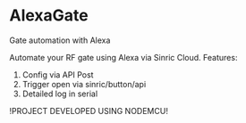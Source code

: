 # AlexaGate
Gate automation with Alexa

Automate your RF gate using Alexa via Sinric Cloud.
Features:

1) Config via API Post
2) Trigger open via sinric/button/api
3) Detailed log in serial

!PROJECT DEVELOPED USING NODEMCU!
